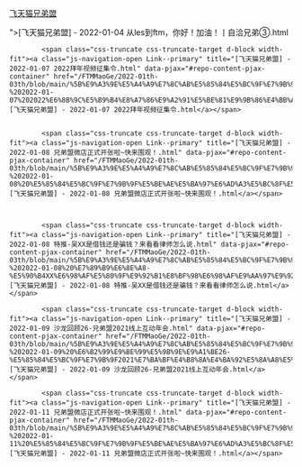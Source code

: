 [飞天猫兄弟盟](https://htmlpreview.github.io//?https://FTMMaoGe/2022-01th-03th/blob/main/%5B%E9%A3%9E%E5%A4%A9%E7%8C%AB%E5%85%84%E5%BC%9F%E7%9B%9F%5D%20-%202022-01-02%20%E5%85%84%E5%BC%9F%E6%B2%99%E9%BE%9927%E4%B8%A8%E5%8E%89%E5%AE%B3%E4%BA%86%EF%BC%81%E5%85%84%E5%BC%9F%E7%9B%9F%E5%87%BA%E5%8E%9F%E5%88%9B%E5%8D%95%E6%9B%B2MV%E5%95%A6%7E.html)
 
 ">[飞天猫兄弟盟] - 2022-01-04 从les到ftm，你好！加油！丨自洽兄弟③.html</a></span>
        
            <span class="css-truncate css-truncate-target d-block width-fit"><a class="js-navigation-open Link--primary" title="[飞天猫兄弟盟] - 2022-01-07 2022拜年视频征集令.html" data-pjax="#repo-content-pjax-container" href="/FTMMaoGe/2022-01th-03th/blob/main/%5B%E9%A3%9E%E5%A4%A9%E7%8C%AB%E5%85%84%E5%BC%9F%E7%9B%9F%5D%20-%202022-01-07%202022%E6%8B%9C%E5%B9%B4%E8%A7%86%E9%A2%91%E5%BE%81%E9%9B%86%E4%BB%A4.html">[飞天猫兄弟盟] - 2022-01-07 2022拜年视频征集令.html</a></span>


            <span class="css-truncate css-truncate-target d-block width-fit"><a class="js-navigation-open Link--primary" title="[飞天猫兄弟盟] - 2022-01-08 兄弟盟微店正式开张啦~快来围观！.html" data-pjax="#repo-content-pjax-container" href="/FTMMaoGe/2022-01th-03th/blob/main/%5B%E9%A3%9E%E5%A4%A9%E7%8C%AB%E5%85%84%E5%BC%9F%E7%9B%9F%5D%20-%202022-01-08%20%E5%85%84%E5%BC%9F%E7%9B%9F%E5%BE%AE%E5%BA%97%E6%AD%A3%E5%BC%8F%E5%BC%80%E5%BC%A0%E5%95%A6%7E%E5%BF%AB%E6%9D%A5%E5%9B%B4%E8%A7%82%EF%BC%81.html">[飞天猫兄弟盟] - 2022-01-08 兄弟盟微店正式开张啦~快来围观！.html</a></span>
          


            <span class="css-truncate css-truncate-target d-block width-fit"><a class="js-navigation-open Link--primary" title="[飞天猫兄弟盟] - 2022-01-08 特推-吴XX是借钱还是骗钱？来看看律师怎么说.html" data-pjax="#repo-content-pjax-container" href="/FTMMaoGe/2022-01th-03th/blob/main/%5B%E9%A3%9E%E5%A4%A9%E7%8C%AB%E5%85%84%E5%BC%9F%E7%9B%9F%5D%20-%202022-01-08%20%E7%89%B9%E6%8E%A8-%E5%90%B4XX%E6%98%AF%E5%80%9F%E9%92%B1%E8%BF%98%E6%98%AF%E9%AA%97%E9%92%B1%EF%BC%9F%E6%9D%A5%E7%9C%8B%E7%9C%8B%E5%BE%8B%E5%B8%88%E6%80%8E%E4%B9%88%E8%AF%B4.html">[飞天猫兄弟盟] - 2022-01-08 特推-吴XX是借钱还是骗钱？来看看律师怎么说.html</a></span>
        
            <span class="css-truncate css-truncate-target d-block width-fit"><a class="js-navigation-open Link--primary" title="[飞天猫兄弟盟] - 2022-01-09 沙龙回顾26-兄弟盟2021线上互动年会.html" data-pjax="#repo-content-pjax-container" href="/FTMMaoGe/2022-01th-03th/blob/main/%5B%E9%A3%9E%E5%A4%A9%E7%8C%AB%E5%85%84%E5%BC%9F%E7%9B%9F%5D%20-%202022-01-09%20%E6%B2%99%E9%BE%99%E5%9B%9E%E9%A1%BE26-%E5%85%84%E5%BC%9F%E7%9B%9F2021%E7%BA%BF%E4%B8%8A%E4%BA%92%E5%8A%A8%E5%B9%B4%E4%BC%9A.html">[飞天猫兄弟盟] - 2022-01-09 沙龙回顾26-兄弟盟2021线上互动年会.html</a></span>
           
            <span class="css-truncate css-truncate-target d-block width-fit"><a class="js-navigation-open Link--primary" title="[飞天猫兄弟盟] - 2022-01-11 兄弟盟微店正式开张啦~快来围观！.html" data-pjax="#repo-content-pjax-container" href="/FTMMaoGe/2022-01th-03th/blob/main/%5B%E9%A3%9E%E5%A4%A9%E7%8C%AB%E5%85%84%E5%BC%9F%E7%9B%9F%5D%20-%202022-01-11%20%E5%85%84%E5%BC%9F%E7%9B%9F%E5%BE%AE%E5%BA%97%E6%AD%A3%E5%BC%8F%E5%BC%80%E5%BC%A0%E5%95%A6%7E%E5%BF%AB%E6%9D%A5%E5%9B%B4%E8%A7%82%EF%BC%81.html">[飞天猫兄弟盟] - 2022-01-11 兄弟盟微店正式开张啦~快来围观！.html</a></span>
